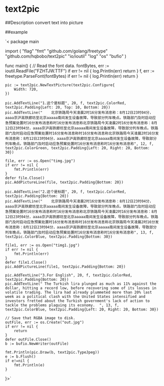 # text2pic

##Description
convert text into picture


##example

`<
package main

import (
	"flag"
	"fmt"
	"github.com/golang/freetype"
	"github.com/hqbobo/text2pic"
	"io/ioutil"
	"log"
	"os"
	"bufio"
)

func main() {
	// Read the font data.
	fontBytes, err := ioutil.ReadFile("FZHTJW.TTF")
	if err != nil {
		log.Println(err)
		return
	}
	f, err := freetype.ParseFont(fontBytes)
	if err != nil {
		log.Println(err)
		return
	}

	pic := text2pic.NewTextPicture(text2pic.Configure{
		Width: 720,
	})

	pic.AddTextLine("1.这个是标题", 20, f, text2pic.ColorRed, text2pic.Padding{Left: 20, Top: 10, Bottom: 20})
	pic.AddTextLine("    北京铁路局今天凌晨2时16分发布消息称：8月12日23时04分，aaaa京沪高铁廊坊至北京aaaaa南间发生设备故障，导致部分列车晚点。铁路部门及时启动应急预案处置时16分发布消息称时16分发布消息称北京铁路局今天凌晨2时16分发布消息称：8月12日23时04分，aaaa京沪高铁廊坊至北京aaaaa南间发生设备故障，导致部分列车晚点。铁路部门及时启动应急预案处置时16分发布消息称时16分发布消息称北京铁路局今天凌晨2时16分发布消息称：8月12日23时04分，aaaa京沪高铁廊坊至北京aaaaa南间发生设备故障，导致部分列车晚点。铁路部门及时启动应急预案处置时16分发布消息称时16分发布消息称", 12, f, text2pic.ColorGreen, text2pic.Padding{Left: 20, Right: 20, Bottom: 30})

	file, err := os.Open("timg.jpg")
	if err != nil {
		fmt.Println(err)
	}
	defer file.Close()
	pic.AddPictureLine(file, text2pic.Padding{Bottom: 20})

	pic.AddTextLine("2.这个是标题", 20, f, text2pic.ColorRed, text2pic.Padding{Bottom: 20})
	pic.AddTextLine("    北京铁路局今天凌晨2时16分发布消息称：8月12日23时04分，aaaa京沪高铁廊坊至北京aaaaa南间发生设备故障，导致部分列车晚点。铁路部门及时启动应急预案处置时16分发布消息称时16分发布消息称北京铁路局今天凌晨2时16分发布消息称：8月12日23时04分，aaaa京沪高铁廊坊至北京aaaaa南间发生设备故障，导致部分列车晚点。铁路部门及时启动应急预案处置时16分发布消息称时16分发布消息称北京铁路局今天凌晨2时16分发布消息称：8月12日23时04分，aaaa京沪高铁廊坊至北京aaaaa南间发生设备故障，导致部分列车晚点。铁路部门及时启动应急预案处置时16分发布消息称时16分发布消息称", 13, f, text2pic.ColorBlue, text2pic.Padding{Bottom: 30})

	file1, err := os.Open("timg1.jpg")
	if err != nil {
		fmt.Println(err)
	}
	defer file1.Close()
	pic.AddPictureLine(file1, text2pic.Padding{Bottom: 20})

	pic.AddTextLine("3.For English", 20, f, text2pic.ColorRed, text2pic.Padding{Bottom: 20})
	pic.AddTextLine(" The Turkish lira plunged as much as 11% against the dollar, hitting a record low, before recovering some of its losses in volatile trading. The lira had already plummeted more than 20% last week as a political clash with the United States intensified and investors fretted about the Turkish government's lack of action to tackle the problems plaguing its economy.  ", 13, f, text2pic.ColorBlue, text2pic.Padding{Left: 20, Right: 20, Bottom: 30})

	// Save that RGBA image to disk.
	outFile, err := os.Create("out.jpg")
	if err != nil {
		return
	}
	defer outFile.Close()
	b := bufio.NewWriter(outFile)

	fmt.Println(pic.Draw(b, text2pic.TypeJpeg))
	e := b.Flush()
	if e!=nil {
		fmt.Println(e)
	}

}>`